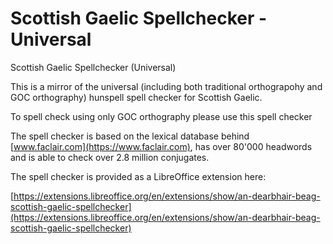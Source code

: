 # Scottish Gaelic Spellchecker - Universal
Scottish Gaelic Spellchecker (Universal)

This is a mirror of the universal (including both traditional orthograpohy and GOC orthography) hunspell spell checker for Scottish Gaelic.

To spell check using only GOC orthography please use this spell checker

The spell checker is based on the lexical database behind [www.faclair.com](https://www.faclair.com), has over 80'000 headwords and is able to check over 2.8 million conjugates.

The spell checker is provided as a LibreOffice extension here:

[https://extensions.libreoffice.org/en/extensions/show/an-dearbhair-beag-scottish-gaelic-spellchecker](https://extensions.libreoffice.org/en/extensions/show/an-dearbhair-beag-scottish-gaelic-spellchecker)
